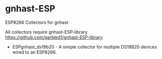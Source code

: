 # gnhast-ESP
ESP8266 Collectors for gnhast

All collectors require gnhast-ESP-library https://github.com/garbled1/gnhast-ESP-library

* ESPgnhast_ds18b20 - A simple collector for multiple DS18B20 devices wired to an ESP8266.
